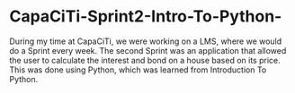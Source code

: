 # CapaCiTi-Sprint2-Intro-To-Python-
During my time at CapaCiTi, we were working on a LMS, where we would do a Sprint every week. The second Sprint was an application that allowed the user to calculate the interest and bond on a house based on its price. This was done using Python, which was learned from Introduction To Python.
